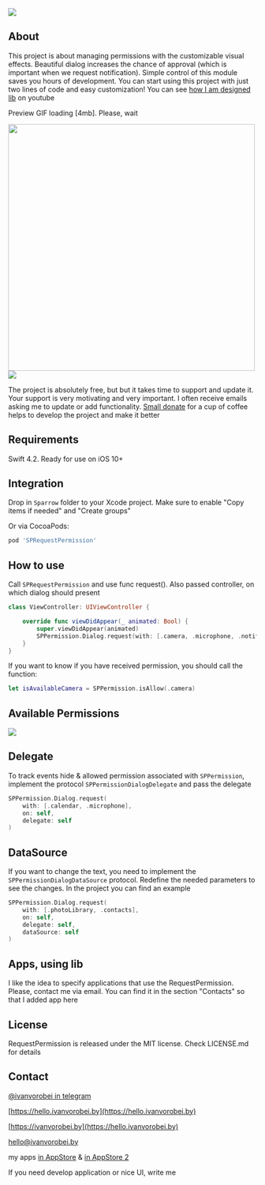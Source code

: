 <img src="https://rawcdn.githack.com/IvanVorobei/RequestPermission/fb53d20f152a3e76e053e6af529306611fb794f0/resources/request-permission - baner.svg"/>

## About
This project is about managing permissions with the customizable visual effects. Beautiful dialog increases the chance of approval (which is important when we request notification). Simple control of this module saves you hours of development. You can start using this project with just two lines of code and easy customization! You can see [how I am designed lib](https://youtu.be/1mDdX7fQRv4) on youtube

Preview GIF loading [4mb]. Please, wait

<img src="https://rawcdn.githack.com/IvanVorobei/RequestPermission/fb53d20f152a3e76e053e6af529306611fb794f0/resources/request-permission - mockup_preview.gif" width="500">

<img src="https://github.com/IvanVorobei/RequestPermission/blob/master/resources/request-permission - donate.svg"/>

The project is absolutely free, but but it takes time to support and update it. Your support is very motivating and very important. I often receive emails asking me to update or add functionality. [Small donate](https://money.yandex.ru/to/410012745748312) for a cup of coffee helps to develop the project and make it better

## Requirements
Swift 4.2. Ready for use on iOS 10+

## Integration
Drop in `Sparrow` folder to your Xcode project. Make sure to enable "Copy items if needed" and "Create groups"

Or via CocoaPods:
```ruby
pod 'SPRequestPermission'
```
## How to use
Call `SPRequestPermission` and use func request(). Also passed controller, on which dialog should present
```swift
class ViewController: UIViewController {

    override func viewDidAppear(_ animated: Bool) {
        super.viewDidAppear(animated)
        SPPermission.Dialog.request(with: [.camera, .microphone, .notification], on: self)
    }
}
```
If you want to know if you have received permission, you should call the function:
```swift
let isAvailableCamera = SPPermission.isAllow(.сamera)
```
## Available Permissions

<img src="https://rawcdn.githack.com/IvanVorobei/RequestPermission/951477c8e89de55eeeac441102b52b1415c691b7/resources/request-permission_permissions.png"/>

## Delegate
To track events hide & allowed permission associated with `SPPermission`, implement the protocol `SPPermissionDialogDelegate` and pass the delegate
```swift
SPPermission.Dialog.request(
    with: [.calendar, .microphone],
    on: self,
    delegate: self
)
```
## DataSource
If you want to change the text, you need to implement the `SPPermissionDialogDataSource` protocol. Redefine the needed parameters to see the changes. In the project you can find an example
```swift
SPPermission.Dialog.request(
    with: [.photoLibrary, .contacts],
    on: self,
    delegate: self,
    dataSource: self
)
```

## Apps, using lib
I like the idea to specify applications that use the RequestPermission. Please, contact me via email. You can find it in the section "Contacts" so that I added app here

## License
RequestPermission is released under the MIT license. Check LICENSE.md for details

## Contact
[@ivanvorobei in telegram](https://t.me/ivanvorobei)

[https://hello.ivanvorobei.by](https://hello.ivanvorobei.by)

[https://ivanvorobei.by](https://hello.ivanvorobei.by) 

hello@ivanvorobei.by

my apps [in AppStore](https://itunes.apple.com/us/developer/polina-zubarik/id1434528595) & [in AppStore 2](https://itunes.apple.com/us/developer/mikalai-varabei/id1435792103)

If you need develop application or nice UI, write me
